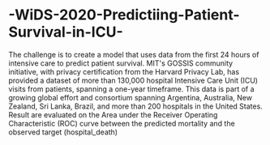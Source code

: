 # -WiDS-2020-Predictiing-Patient-Survival-in-ICU-

The challenge is to create a model that uses data from the first 24 hours of intensive care to predict patient survival. MIT's GOSSIS community initiative, with privacy certification from the Harvard Privacy Lab, has provided a dataset of more than 130,000 hospital Intensive Care Unit (ICU) visits from patients, spanning a one-year timeframe. This data is part of a growing global effort and consortium spanning Argentina, Australia, New Zealand, Sri Lanka, Brazil, and more than 200 hospitals in the United States. Result are evaluated on the Area under the Receiver Operating Characteristic (ROC) curve between the predicted mortality and the observed target (hospital_death)
